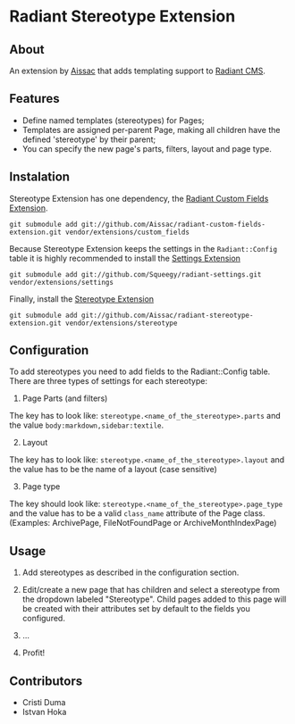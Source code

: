 Radiant Stereotype Extension
===

About
---

An extension by [Aissac][aissac] that adds templating support to [Radiant CMS][radiant].
 
Features
---

* Define named templates (stereotypes) for Pages;
* Templates are assigned per-parent Page, making all children have the defined 'stereotype' by their parent;
* You can specify the new page's parts, filters, layout and page type.

Instalation
---

Stereotype Extension has one dependency, the [Radiant Custom Fields Extension][rcfe].

    git submodule add git://github.com/Aissac/radiant-custom-fields-extension.git vendor/extensions/custom_fields

Because Stereotype Extension keeps the settings in the `Radiant::Config` table it is highly recommended to install the [Settings Extension][rse]
  
    git submodule add git://github.com/Squeegy/radiant-settings.git vendor/extensions/settings
    
Finally, install the [Stereotype Extension][rste]

    git submodule add git://github.com/Aissac/radiant-stereotype-extension.git vendor/extensions/stereotype
    
Configuration
---

To add stereotypes you need to add fields to the Radiant::Config table. There are three types of settings for each stereotype:

1. Page Parts (and filters)

The key has to look like: `stereotype.<name_of_the_stereotype>.parts` and the value `body:markdown,sidebar:textile`.

2. Layout

The key has to look like: `stereotype.<name_of_the_stereotype>.layout` and the value has to be the name of a layout (case sensitive)

3. Page type

The key should look like: `stereotype.<name_of_the_stereotype>.page_type` and the value has to be a valid `class_name` attribute of the Page class. (Examples: ArchivePage, FileNotFoundPage or ArchiveMonthIndexPage)

Usage
---

1. Add stereotypes as described in the configuration section.

2. Edit/create a new page that has children and select a stereotype from the dropdown labeled "Stereotype". Child pages added to this page will be created with their attributes set by default to the fields you configured.

3. ...

4. Profit!

Contributors
---

* Cristi Duma
* Istvan Hoka

[radiant]: http://radiantcms.org/
[aissac]: http://aissac.ro
[rste]: http://blog.aissac.ro/radiant/stereotype-extension
[rcfe]: http://blog.aissac.ro/radiant/custom-fields-extension
[rse]: http://github.com/Squeegy/radiant-settings/tree/master